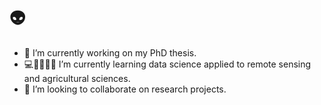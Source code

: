 # :alien:

- :book: I’m currently working on my PhD thesis.
- :computer::satellite::leaves::corn::banana: I’m currently learning data science applied to remote sensing and agricultural sciences.
- 👯 I’m looking to collaborate on research projects.

<!--
**jotape-e/jotape-e** is a ✨ _special_ ✨ repository because its `README.md` (this file) appears on your GitHub profile.

Here are some ideas to get you started:

- 🔭 I’m currently working on ...
- 🌱 I’m currently learning ...
- 👯 I’m looking to collaborate on ...
- 🤔 I’m looking for help with ...
- 💬 Ask me about ...
- 📫 How to reach me: ...
- 😄 Pronouns: ...
- ⚡ Fun fact: ...
-->
